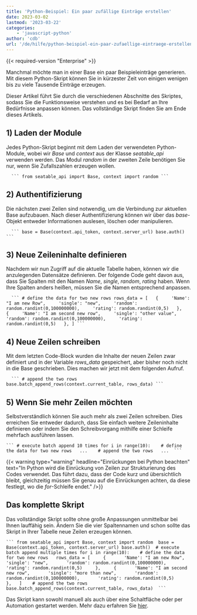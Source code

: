 ```yaml
---
title: 'Python-Beispiel: Ein paar zufällige Einträge erstellen'
date: 2023-03-02
lastmod: '2023-03-22'
categories:
    - 'javascript-python'
author: 'cdb'
url: '/de/hilfe/python-beispiel-ein-paar-zufaellige-eintraege-erstellen'
---
```


{{< required-version "Enterprise" >}}

Manchmal möchte man in einer Base ein paar Beispieleinträge generieren. Mit diesem Python-Skript können Sie in kürzester Zeit von einigen wenigen bis zu viele Tausende Einträge erzeugen.

Dieser Artikel führt Sie durch die verschiedenen Abschnitte des Skriptes, sodass Sie die Funktionsweise verstehen und es bei Bedarf an Ihre Bedürfnisse anpassen können. Das vollständige Skript finden Sie am Ende dieses Artikels.

## 1) Laden der Module

Jedes Python-Skript beginnt mit dem Laden der verwendeten Python-Module, wobei wir _Base_ und _context_ aus der Klasse _seatable_api_ verwenden werden. Das Modul _random_ in der zweiten Zeile benötigen Sie nur, wenn Sie Zufallszahlen erzeugen wollen.

`   ``` from seatable_api import Base, context import random ```   `

## 2) Authentifizierung

Die nächsten zwei Zeilen sind notwendig, um die Verbindung zur aktuellen Base aufzubauen. Nach dieser Authentifizierung können wir über das _base_\-Objekt entweder Informationen auslesen, löschen oder manipulieren.

`   ``` base = Base(context.api_token, context.server_url) base.auth() ```   `

## 3) Neue Zeileninhalte definieren

Nachdem wir nun Zugriff auf die aktuelle Tabelle haben, können wir die anzulegenden Datensätze definieren. Der folgende Code geht davon aus, dass Sie Spalten mit den Namen _Name_, _single_, _random_, _rating_ haben. Wenn Ihre Spalten anders heißen, müssen Sie die Namen entsprechend anpassen.

`   ``` # define the data for two new rows rows_data = [   {     'Name': "I am new Row",     'single': "new",     'random': random.randint(0,100000000),     'rating': random.randint(0,5)   },   {     'Name': "I am second new row",     'single': "other value",     'random': random.randint(0,100000000),     'rating': random.randint(0,5)   }, ] ```   `

## 4) Neue Zeilen schreiben

Mit dem letzten Code-Block wurden die Inhalte der neuen Zeilen zwar definiert und in der Variable _rows_data_ gespeichert, aber bisher noch nicht in die Base geschrieben. Dies machen wir jetzt mit dem folgenden Aufruf.

`   ``` # append the two rows   base.batch_append_rows(context.current_table, rows_data) ```   `

## 5) Wenn Sie mehr Zeilen möchten

Selbstverständlich können Sie auch mehr als zwei Zeilen schreiben. Dies erreichen Sie entweder dadurch, dass Sie einfach weitere Zeileninhalte definieren oder indem Sie den Schreibvorgang mithilfe einer Schleife mehrfach ausführen lassen.

` ``` # execute batch append 10 times for i in range(10):    # define the data for two new rows   ...    # append the two rows   ...  ``` `

{{< warning  type="warning" headline="Einrückungen bei Python beachten"  text="In Python wird die Einrückung von Zeilen zur Strukturierung des Codes verwendet. Das führt dazu, dass der Code kurz und übersichtlich bleibt, gleichzeitig müssen Sie genau auf die Einrückungen achten, da diese festlegt, wo die _for_\-Schleife endet." />}}

## Das komplette Skript

Das vollständige Skript sollte ohne große Anpassungen unmittelbar bei Ihnen lauffähig sein. Ändern Sie die vier Spaltennamen und schon sollte das Skript in Ihrer Tabelle neue Zeilen erzeugen können.

` ``` from seatable_api import Base, context import random  base = Base(context.api_token, context.server_url) base.auth()  # execute batch append multiple times for i in range(10):    # define the data for two new rows   rows_data = [     {       'Name': "I am new Row",       'single': "new",       'random': random.randint(0,100000000),       'rating': random.randint(0,5)     },     {       'Name': "I am second new row",       'single': "more than new",       'random': random.randint(0,100000000),       'rating': random.randint(0,5)     },   ]    # append the two rows   base.batch_append_rows(context.current_table, rows_data)  ``` `

Das Skript kann sowohl manuell als auch über eine Schaltfläche oder per Automation gestartet werden. Mehr dazu erfahren Sie [hier](https://seatable.io/docs/javascript-python/skript-manuell-per-schaltflaeche-oder-automation-ausfuehren/).
